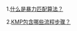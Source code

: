 1.[什么是暴力匹配算法？](https://github.com/KenmyZhang/InterviewQuestionsAndAnswer/blob/master/questions/Brute-Force.md)


2.[KMP包含哪些流程步骤？](https://github.com/KenmyZhang/InterviewQuestionsAndAnswer/blob/master/questions/KMP.md)
